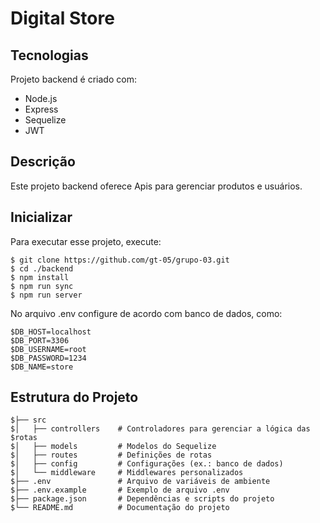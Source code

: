# Digital Store
## Tecnologias 
Projeto backend é criado com:
* Node.js
* Express
* Sequelize
* JWT
## Descrição
Este projeto backend oferece Apis para gerenciar produtos e usuários.
## Inicializar
Para executar esse projeto, execute:

```
$ git clone https://github.com/gt-05/grupo-03.git
$ cd ./backend
$ npm install
$ npm run sync
$ npm run server
```

No arquivo .env configure de acordo com banco de dados, como:

```
$DB_HOST=localhost
$DB_PORT=3306
$DB_USERNAME=root
$DB_PASSWORD=1234
$DB_NAME=store
```
## Estrutura do Projeto

```
$├── src
$│   ├── controllers    # Controladores para gerenciar a lógica das $rotas
$│   ├── models         # Modelos do Sequelize
$│   ├── routes         # Definições de rotas
$│   ├── config         # Configurações (ex.: banco de dados)
$│   └── middleware     # Middlewares personalizados
$├── .env               # Arquivo de variáveis de ambiente
$├── .env.example       # Exemplo de arquivo .env
$├── package.json       # Dependências e scripts do projeto
$└── README.md          # Documentação do projeto
```